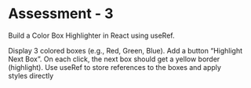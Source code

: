# Assessment - 3
 
Build a Color Box Highlighter in React using useRef.
 
Display 3 colored boxes (e.g., Red, Green, Blue).
Add a button “Highlight Next Box”.
On each click, the next box should get a yellow border (highlight).
Use useRef to store references to the boxes and apply styles directly